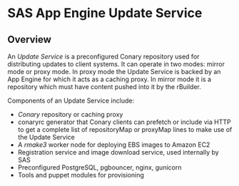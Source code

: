 SAS App Engine Update Service
==================
 
Overview
--------
An *Update Service* is a preconfigured Conary repository used for distributing
updates to client systems. It can operate in two modes: mirror mode or proxy
mode. In proxy mode the Update Service is backed by an App Engine for which it
acts as a caching proxy. In mirror mode it is a repository which must have
content pushed into it by the rBuilder.

Components of an Update Service include:

* *Conary* repository or caching proxy
* conaryrc generator that Conary clients can prefetch or include via HTTP to
  get a complete list of repositoryMap or proxyMap lines to make use of the
  Update Service
* A *rmake3* worker node for deploying EBS images to Amazon EC2
* Registration service and image download service, used internally by SAS
* Preconfigured PostgreSQL, pgbouncer, nginx, gunicorn
* Tools and puppet modules for provisioning
